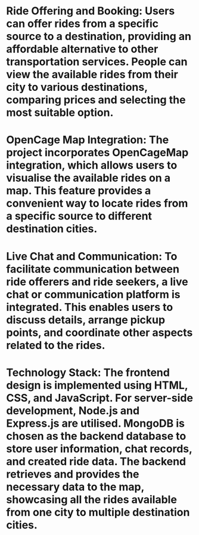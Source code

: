 # Ride Offering and Booking: Users can offer rides from a specific source to a destination, providing an affordable alternative to other transportation services. People can view the available rides from their city to various destinations, comparing prices and selecting the most suitable option.
# OpenCage Map Integration: The project incorporates OpenCageMap integration, which allows users to visualise the available rides on a map. This feature provides a convenient way to locate rides from a specific source to different destination cities.
# Live Chat and Communication: To facilitate communication between ride offerers and ride seekers, a live chat or communication platform is integrated. This enables users to discuss details, arrange pickup points, and coordinate other aspects related to the rides.
# Technology Stack: The frontend design is implemented using HTML, CSS, and JavaScript. For server-side development, Node.js and Express.js are utilised. MongoDB is chosen as the backend database to store user information, chat records, and created ride data. The backend retrieves and provides the necessary data to the map, showcasing all the rides available from one city to multiple destination cities.


